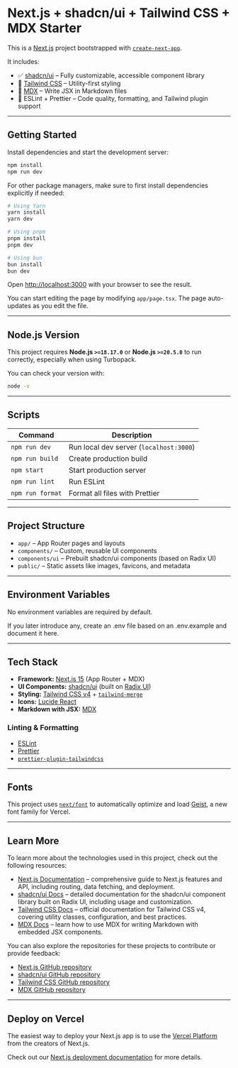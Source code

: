 # Next.js + shadcn/ui + Tailwind CSS + MDX Starter

This is a [Next.js](https://nextjs.org) project bootstrapped with [`create-next-app`](https://nextjs.org/docs/app/api-reference/cli/create-next-app).

It includes:

- ✅ [shadcn/ui](https://ui.shadcn.dev) – Fully customizable, accessible component library
- 🎨 [Tailwind CSS](https://tailwindcss.com) – Utility-first styling
- 📄 [MDX](https://mdxjs.com) – Write JSX in Markdown files
- 🧹 ESLint + Prettier – Code quality, formatting, and Tailwind plugin support

---

## Getting Started

Install dependencies and start the development server:

```bash
npm install
npm run dev
```

For other package managers, make sure to first install dependencies explicitly if needed:

```bash
# Using Yarn
yarn install
yarn dev

# Using pnpm
pnpm install
pnpm dev

# Using bun
bun install
bun dev
```

Open [http://localhost:3000](http://localhost:3000) with your browser to see the result.

You can start editing the page by modifying `app/page.tsx`. The page auto-updates as you edit the file.

---

## Node.js Version

This project requires **Node.js `>=18.17.0`** or **Node.js `>=20.5.0`** to run correctly, especially when using Turbopack.

You can check your version with:

```bash
node -v
```

---

## Scripts

| Command          | Description                             |
| ---------------- | --------------------------------------- |
| `npm run dev`    | Run local dev server (`localhost:3000`) |
| `npm run build`  | Create production build                 |
| `npm start`      | Start production server                 |
| `npm run lint`   | Run ESLint                              |
| `npm run format` | Format all files with Prettier          |

---

## Project Structure

- `app/` – App Router pages and layouts
- `components/` – Custom, reusable UI components
- `components/ui` – Prebuilt shadcn/ui components (based on Radix UI)
- `public/` – Static assets like images, favicons, and metadata

---

## Environment Variables

No environment variables are required by default.

If you later introduce any, create an .env file based on an .env.example and document it here.

---

## Tech Stack

- **Framework:** [Next.js 15](https://nextjs.org/) (App Router + MDX)
- **UI Components:** [shadcn/ui](https://ui.shadcn.com/) (built on [Radix UI](https://www.radix-ui.com/))
- **Styling:** [Tailwind CSS v4](https://tailwindcss.com/) + [`tailwind-merge`](https://github.com/dcastil/tailwind-merge)
- **Icons:** [Lucide React](https://lucide.dev/)
- **Markdown with JSX:** [MDX](https://mdxjs.com/)

### Linting & Formatting

- [ESLint](https://eslint.org/)
- [Prettier](https://prettier.io/)
- [`prettier-plugin-tailwindcss`](https://github.com/tailwindlabs/prettier-plugin-tailwindcss)

---

## Fonts

This project uses [`next/font`](https://nextjs.org/docs/app/building-your-application/optimizing/fonts) to automatically optimize and load [Geist](https://vercel.com/font), a new font family for Vercel.

---

## Learn More

To learn more about the technologies used in this project, check out the following resources:

- [Next.js Documentation](https://nextjs.org/docs) – comprehensive guide to Next.js features and API, including routing, data fetching, and deployment.
- [shadcn/ui Docs](https://ui.shadcn.com/docs) – detailed documentation for the shadcn/ui component library built on Radix UI, including usage and customization.
- [Tailwind CSS Docs](https://tailwindcss.com/docs) – official documentation for Tailwind CSS v4, covering utility classes, configuration, and best practices.
- [MDX Docs](https://mdxjs.com/docs) – learn how to use MDX for writing Markdown with embedded JSX components.

You can also explore the repositories for these projects to contribute or provide feedback:

- [Next.js GitHub repository](https://github.com/vercel/next.js)
- [shadcn/ui GitHub repository](https://github.com/shadcn/ui)
- [Tailwind CSS GitHub repository](https://github.com/tailwindlabs/tailwindcss)
- [MDX GitHub repository](https://github.com/mdx-js/mdx)

---

## Deploy on Vercel

The easiest way to deploy your Next.js app is to use the [Vercel Platform](https://vercel.com/new?utm_medium=default-template&filter=next.js&utm_source=create-next-app&utm_campaign=create-next-app-readme) from the creators of Next.js.

Check out our [Next.js deployment documentation](https://nextjs.org/docs/app/building-your-application/deploying) for more details.
